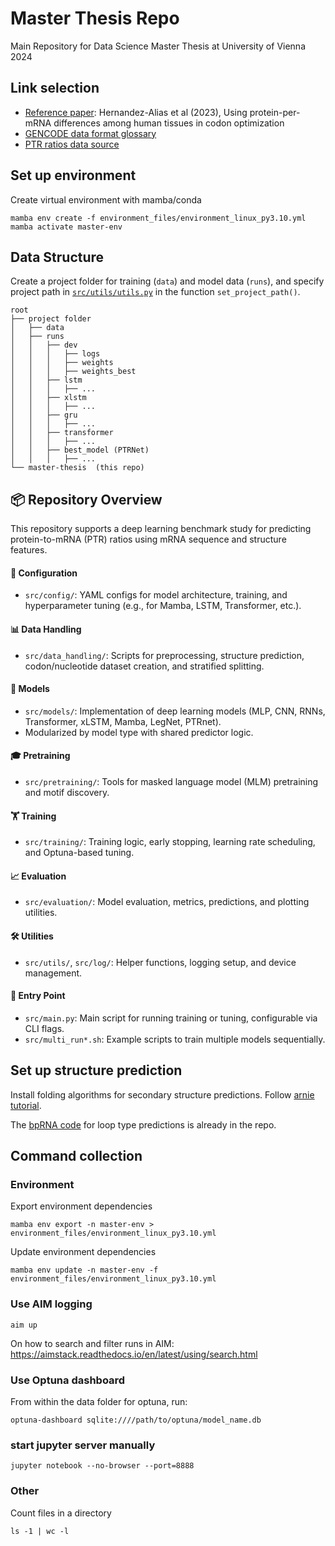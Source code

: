 # Master Thesis Repo

Main Repository for Data Science Master Thesis at University of Vienna 2024


## Link selection
- [Reference paper](https://link.springer.com/article/10.1186/s13059-023-02868-2): Hernandez-Alias et al (2023), Using protein-per-mRNA differences among human tissues in codon optimization
- [GENCODE data format glossary](https://www.gencodegenes.org/pages/data_format.html)
- [PTR ratios data source](https://figshare.com/articles/dataset/Additional_file_2_Protein-to-mRNA_ratios_among_tissues/21379197?file=37938894)


## Set up environment
Create virtual environment with mamba/conda
```shell
mamba env create -f environment_files/environment_linux_py3.10.yml
mamba activate master-env
```


## Data Structure
Create a project folder for training (`data`) and model data (`runs`), and specify project path in [``src/utils/utils.py``](src/utils/utils.py) in the function `set_project_path()`.
```
root
├── project folder
│   ├── data
│   ├── runs
│   │   ├── dev
│   │   │   ├── logs
│   │   │   ├── weights
│   │   │   ├── weights_best
│   │   ├── lstm
│   │   │   ├── ...
│   │   ├── xlstm
│   │   │   ├── ...
│   │   ├── gru
│   │   │   ├── ...
│   │   ├── transformer
│   │   │   ├── ...
│   │   ├── best_model (PTRNet)
│   │   │   ├── ...
└── master-thesis  (this repo)
```


## 📦 Repository Overview
This repository supports a deep learning benchmark study for predicting protein-to-mRNA (PTR) ratios using mRNA sequence and structure features.

#### 🔧 Configuration
- `src/config/`: YAML configs for model architecture, training, and hyperparameter tuning (e.g., for Mamba, LSTM, Transformer, etc.).

#### 📊 Data Handling
- `src/data_handling/`: Scripts for preprocessing, structure prediction, codon/nucleotide dataset creation, and stratified splitting.

#### 🧠 Models
- `src/models/`: Implementation of deep learning models (MLP, CNN, RNNs, Transformer, xLSTM, Mamba, LegNet, PTRnet).
- Modularized by model type with shared predictor logic.

#### 🎓 Pretraining
- `src/pretraining/`: Tools for masked language model (MLM) pretraining and motif discovery.

#### 🏋️ Training
- `src/training/`: Training logic, early stopping, learning rate scheduling, and Optuna-based tuning.

#### 📈 Evaluation
- `src/evaluation/`: Model evaluation, metrics, predictions, and plotting utilities.

#### 🛠️ Utilities
- `src/utils/`, `src/log/`: Helper functions, logging setup, and device management.

#### 🚀 Entry Point
- `src/main.py`: Main script for running training or tuning, configurable via CLI flags.
- `src/multi_run*.sh`: Example scripts to train multiple models sequentially.



## Set up structure prediction

Install folding algorithms for secondary structure predictions. Follow [arnie tutorial](https://github.com/DasLab/arnie/blob/master/docs/setup_doc.md).

The [bpRNA code](https://github.com/hendrixlab/bpRNA/tree/master) for loop type predictions is already in the repo.



## Command collection
### Environment
Export environment dependencies
```shell
mamba env export -n master-env > environment_files/environment_linux_py3.10.yml
```

Update environment dependencies
```shell
mamba env update -n master-env -f environment_files/environment_linux_py3.10.yml
```

### Use AIM logging
```shell
aim up
```

On how to search and filter runs in AIM: https://aimstack.readthedocs.io/en/latest/using/search.html



### Use Optuna dashboard
From within the data folder for optuna, run:
```shell
optuna-dashboard sqlite:////path/to/optuna/model_name.db
```


### start jupyter server manually
```shell
jupyter notebook --no-browser --port=8888
```


### Other 
Count files in a directory
```shell
ls -1 | wc -l
```
